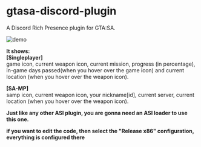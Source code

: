 # gtasa-discord-plugin
A Discord Rich Presence plugin for GTA:SA.

![demo](https://i.imgur.com/CVlNDl1.png)

**It shows:**  
**[Singleplayer]**  
game icon, current weapon icon, current mission, progress (in percentage), in-game days passed(when you hover over the game icon) and current location (when you hover over the weapon icon).  
  
**[SA-MP]**  
samp icon, current weapon icon, your nickname[id], current server, current location (when you hover over the weapon icon).  
  
**Just like any other ASI plugin, you are gonna need an ASI loader to use this one.**

**if you want to edit the code, then select the "Release x86" configuration, everything is configured there**
